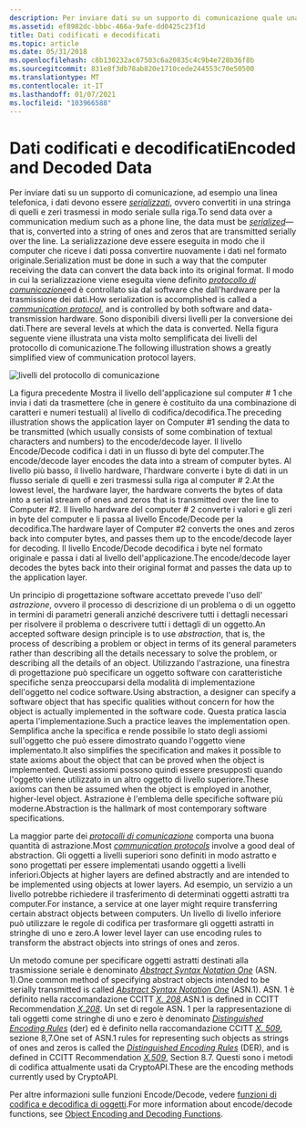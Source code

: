 ```yaml
---
description: Per inviare dati su un supporto di comunicazione quale una linea telefonica, è necessario serializzare i dati&\# 8212, ovvero convertirli in una stringa di quelli e zeri trasmessi in modo seriale sulla riga.
ms.assetid: ef8982dc-bbbc-466a-9afe-dd0425c23f1d
title: Dati codificati e decodificati
ms.topic: article
ms.date: 05/31/2018
ms.openlocfilehash: c8b130232ac67503c6a20835c4c9b4e728b36f8b
ms.sourcegitcommit: 831e8f3db78ab820e1710cede244553c70e50500
ms.translationtype: MT
ms.contentlocale: it-IT
ms.lasthandoff: 01/07/2021
ms.locfileid: "103966588"
---
```

# <a name="encoded-and-decoded-data"></a><span data-ttu-id="349c7-103">Dati codificati e decodificati</span><span class="sxs-lookup"><span data-stu-id="349c7-103">Encoded and Decoded Data</span></span>

<span data-ttu-id="349c7-104">Per inviare dati su un supporto di comunicazione, ad esempio una linea telefonica, i dati devono essere [*serializzati*](../secgloss/s-gly.md), ovvero convertiti in una stringa di quelli e zeri trasmessi in modo seriale sulla riga.</span><span class="sxs-lookup"><span data-stu-id="349c7-104">To send data over a communication medium such as a phone line, the data must be [*serialized*](../secgloss/s-gly.md)— that is, converted into a string of ones and zeros that are transmitted serially over the line.</span></span> <span data-ttu-id="349c7-105">La serializzazione deve essere eseguita in modo che il computer che riceve i dati possa convertire nuovamente i dati nel formato originale.</span><span class="sxs-lookup"><span data-stu-id="349c7-105">Serialization must be done in such a way that the computer receiving the data can convert the data back into its original format.</span></span> <span data-ttu-id="349c7-106">Il modo in cui la serializzazione viene eseguita viene definito [*protocollo di comunicazione*](../secgloss/c-gly.md)ed è controllato sia dal software che dall'hardware per la trasmissione dei dati.</span><span class="sxs-lookup"><span data-stu-id="349c7-106">How serialization is accomplished is called a [*communication protocol*](../secgloss/c-gly.md), and is controlled by both software and data-transmission hardware.</span></span> <span data-ttu-id="349c7-107">Sono disponibili diversi livelli per la conversione dei dati.</span><span class="sxs-lookup"><span data-stu-id="349c7-107">There are several levels at which the data is converted.</span></span> <span data-ttu-id="349c7-108">Nella figura seguente viene illustrata una vista molto semplificata dei livelli del protocollo di comunicazione.</span><span class="sxs-lookup"><span data-stu-id="349c7-108">The following illustration shows a greatly simplified view of communication protocol layers.</span></span>

![livelli del protocollo di comunicazione](images/layer.png)

<span data-ttu-id="349c7-110">La figura precedente Mostra il livello dell'applicazione sul computer \# 1 che invia i dati da trasmettere (che in genere è costituito da una combinazione di caratteri e numeri testuali) al livello di codifica/decodifica.</span><span class="sxs-lookup"><span data-stu-id="349c7-110">The preceding illustration shows the application layer on Computer \#1 sending the data to be transmitted (which usually consists of some combination of textual characters and numbers) to the encode/decode layer.</span></span> <span data-ttu-id="349c7-111">Il livello Encode/Decode codifica i dati in un flusso di byte del computer.</span><span class="sxs-lookup"><span data-stu-id="349c7-111">The encode/decode layer encodes the data into a stream of computer bytes.</span></span> <span data-ttu-id="349c7-112">Al livello più basso, il livello hardware, l'hardware converte i byte di dati in un flusso seriale di quelli e zeri trasmessi sulla riga al computer \# 2.</span><span class="sxs-lookup"><span data-stu-id="349c7-112">At the lowest level, the hardware layer, the hardware converts the bytes of data into a serial stream of ones and zeros that is transmitted over the line to Computer \#2.</span></span> <span data-ttu-id="349c7-113">Il livello hardware del computer \# 2 converte i valori e gli zeri in byte del computer e li passa al livello Encode/Decode per la decodifica.</span><span class="sxs-lookup"><span data-stu-id="349c7-113">The hardware layer of Computer \#2 converts the ones and zeros back into computer bytes, and passes them up to the encode/decode layer for decoding.</span></span> <span data-ttu-id="349c7-114">Il livello Encode/Decode decodifica i byte nel formato originale e passa i dati al livello dell'applicazione.</span><span class="sxs-lookup"><span data-stu-id="349c7-114">The encode/decode layer decodes the bytes back into their original format and passes the data up to the application layer.</span></span>

<span data-ttu-id="349c7-115">Un principio di progettazione software accettato prevede l'uso dell' *astrazione*, ovvero il processo di descrizione di un problema o di un oggetto in termini di parametri generali anziché descrivere tutti i dettagli necessari per risolvere il problema o descrivere tutti i dettagli di un oggetto.</span><span class="sxs-lookup"><span data-stu-id="349c7-115">An accepted software design principle is to use *abstraction*, that is, the process of describing a problem or object in terms of its general parameters rather than describing all the details necessary to solve the problem, or describing all the details of an object.</span></span> <span data-ttu-id="349c7-116">Utilizzando l'astrazione, una finestra di progettazione può specificare un oggetto software con caratteristiche specifiche senza preoccuparsi della modalità di implementazione dell'oggetto nel codice software.</span><span class="sxs-lookup"><span data-stu-id="349c7-116">Using abstraction, a designer can specify a software object that has specific qualities without concern for how the object is actually implemented in the software code.</span></span> <span data-ttu-id="349c7-117">Questa pratica lascia aperta l'implementazione.</span><span class="sxs-lookup"><span data-stu-id="349c7-117">Such a practice leaves the implementation open.</span></span> <span data-ttu-id="349c7-118">Semplifica anche la specifica e rende possibile lo stato degli assiomi sull'oggetto che può essere dimostrato quando l'oggetto viene implementato.</span><span class="sxs-lookup"><span data-stu-id="349c7-118">It also simplifies the specification and makes it possible to state axioms about the object that can be proved when the object is implemented.</span></span> <span data-ttu-id="349c7-119">Questi assiomi possono quindi essere presupposti quando l'oggetto viene utilizzato in un altro oggetto di livello superiore.</span><span class="sxs-lookup"><span data-stu-id="349c7-119">These axioms can then be assumed when the object is employed in another, higher-level object.</span></span> <span data-ttu-id="349c7-120">Astrazione è l'emblema delle specifiche software più moderne.</span><span class="sxs-lookup"><span data-stu-id="349c7-120">Abstraction is the hallmark of most contemporary software specifications.</span></span>

<span data-ttu-id="349c7-121">La maggior parte dei [*protocolli di comunicazione*](../secgloss/c-gly.md) comporta una buona quantità di astrazione.</span><span class="sxs-lookup"><span data-stu-id="349c7-121">Most [*communication protocols*](../secgloss/c-gly.md) involve a good deal of abstraction.</span></span> <span data-ttu-id="349c7-122">Gli oggetti a livelli superiori sono definiti in modo astratto e sono progettati per essere implementati usando oggetti a livelli inferiori.</span><span class="sxs-lookup"><span data-stu-id="349c7-122">Objects at higher layers are defined abstractly and are intended to be implemented using objects at lower layers.</span></span> <span data-ttu-id="349c7-123">Ad esempio, un servizio a un livello potrebbe richiedere il trasferimento di determinati oggetti astratti tra computer.</span><span class="sxs-lookup"><span data-stu-id="349c7-123">For instance, a service at one layer might require transferring certain abstract objects between computers.</span></span> <span data-ttu-id="349c7-124">Un livello di livello inferiore può utilizzare le regole di codifica per trasformare gli oggetti astratti in stringhe di uno e zero.</span><span class="sxs-lookup"><span data-stu-id="349c7-124">A lower level layer can use encoding rules to transform the abstract objects into strings of ones and zeros.</span></span>

<span data-ttu-id="349c7-125">Un metodo comune per specificare oggetti astratti destinati alla trasmissione seriale è denominato [*Abstract Syntax Notation One*](../secgloss/a-gly.md) (ASN. 1).</span><span class="sxs-lookup"><span data-stu-id="349c7-125">One common method of specifying abstract objects intended to be serially transmitted is called [*Abstract Syntax Notation One*](../secgloss/a-gly.md) (ASN.1).</span></span> <span data-ttu-id="349c7-126">ASN. 1 è definito nella raccomandazione CCITT [*X. 208*](../secgloss/x-gly.md).</span><span class="sxs-lookup"><span data-stu-id="349c7-126">ASN.1 is defined in CCITT Recommendation [*X.208*](../secgloss/x-gly.md).</span></span> <span data-ttu-id="349c7-127">Un set di regole ASN. 1 per la rappresentazione di tali oggetti come stringhe di uno e zero è denominato [*Distinguished Encoding Rules*](../secgloss/d-gly.md) (der) ed è definito nella raccomandazione CCITT [*X. 509*](../secgloss/x-gly.md), sezione 8,7.</span><span class="sxs-lookup"><span data-stu-id="349c7-127">One set of ASN.1 rules for representing such objects as strings of ones and zeros is called the [*Distinguished Encoding Rules*](../secgloss/d-gly.md) (DER), and is defined in CCITT Recommendation [*X.509*](../secgloss/x-gly.md), Section 8.7.</span></span> <span data-ttu-id="349c7-128">Questi sono i metodi di codifica attualmente usati da CryptoAPI.</span><span class="sxs-lookup"><span data-stu-id="349c7-128">These are the encoding methods currently used by CryptoAPI.</span></span>

<span data-ttu-id="349c7-129">Per altre informazioni sulle funzioni Encode/Decode, vedere [funzioni di codifica e decodifica di oggetti](cryptography-functions.md).</span><span class="sxs-lookup"><span data-stu-id="349c7-129">For more information about encode/decode functions, see [Object Encoding and Decoding Functions](cryptography-functions.md).</span></span>

 

 
